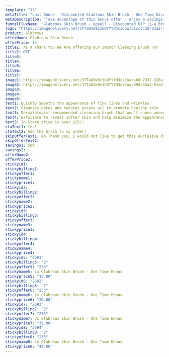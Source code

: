 ```yaml
---
template: "13"
metaTitle: "Last Bonus - Discounted Glabrous Skin Brush - One Time Discount"
metaDescription: "Take advantage of this bonus offer - enjoy a savings when you order additional Glabrous Skin Brush."
funnelFluxName: "Glabrous Skin Brush - Upsell - Discounted OTP (1-4 brushes)"
logo: "https://imagedelivery.net/3TTaU3w9z1kOYYtN3czCnw/51cc3c3d-63a2-4a6c-c06d-2815136d4b00/public"
product: Glabrous
offerName: Glabrous Skin Brush
offerPrice: 15
title1: As A Thank You We Are Offering Our Smooth Cleaning Brush For
title2: OFF
title3: 
title4: 
title5:
title6: 
title7: 
image1: https://imagedelivery.net/3TTaU3w9z1kOYYtN3czCnw/ab8c7932-328a-4047-a054-f75d2accbe00/public
image2: https://imagedelivery.net/3TTaU3w9z1kOYYtN3czCnw/d9dc58a3-61a2-4f95-c29c-fd001b3abc00/public
image3: 
image4: 
image5: 
text1: Quickly Smooths the appearance of fine lines and wrinkles
text2: Cleanses pores and reduces excess oil to promote healthy skin
text3: Dermatologist recommended cleansing brush that won’t cause unnecessary damage, especially if you have sensitive skin!
text4: Exfoliate to reveal softer skin and help minimize the appearance of pores!
text5: In-Store price is over $15!!
ctaText1: Yes! 
ctaText2: Add the brush to my order!
skipOfferText1: No Thank you, I would not like to get this exclusive discount.
skipOfferText2:
savings1: 50%
savings2:
offerName2: 
offerPrice2:
stickyid1:
stickybilling1:
stickyoffer1:
stickyname1:
stickyprice1:
stickyid2:
stickybilling2:
stickyoffer2:
stickyname2:
stickyprice2:
stickyid3:
stickybilling3:
stickyoffer3:
stickyname3:
stickyprice3:
stickyid4:
stickybilling4:
stickyoffer4:
stickyname4:
stickyprice4:   
stickyid5: "2691"
stickybilling5: "2"
stickyoffer5: "233"
stickyname5: 1x Glabrous Skin Brush - One Time Bonus
stickyprice5: "15.00"
stickyid6: "2692"
stickybilling6: "2"
stickyoffer6: "233"
stickyname6: 2x Glabrous Skin Brush - One Time Bonus
stickyprice6: "26.00"
stickyid7: "2693"
stickybilling7: "2"
stickyoffer7: "233"
stickyname7: 3x Glabrous Skin Brush - One Time Bonus
stickyprice7: "39.00"
stickyid8: "2694"
stickybilling8: "2"
stickyoffer8: "233"
stickyname8: 4x Glabrous Skin Brush - One Time Bonus
stickyprice8: "44.00"
---
```

